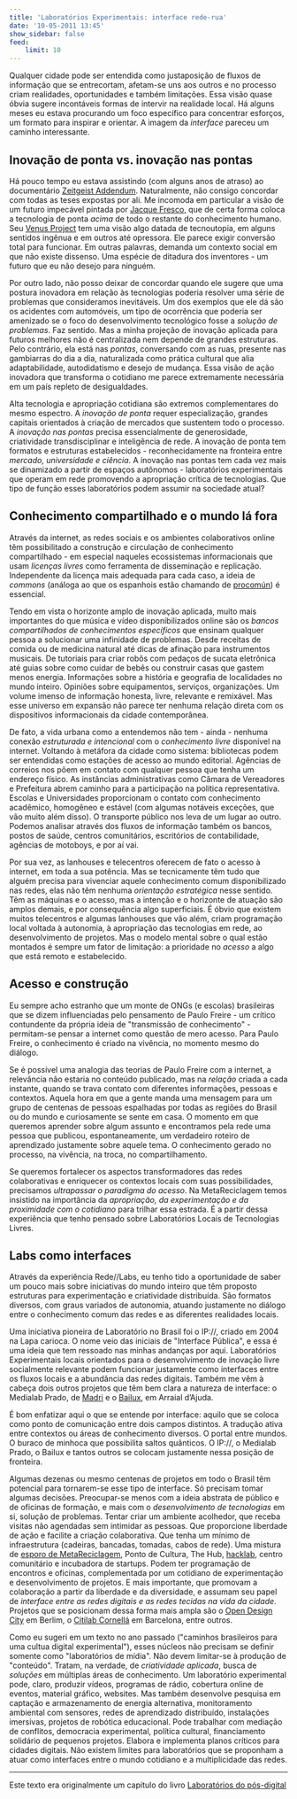 ```yaml
---
title: 'Laboratórios Experimentais: interface rede-rua'
date: '10-05-2011 13:45'
show_sidebar: false
feed:
    limit: 10
---
```


Qualquer cidade pode ser entendida como justaposição de fluxos de informação que se entrecortam, afetam-se uns aos outros e no processo criam realidades, oportunidades e também limitações. Essa visão quase óbvia sugere incontáveis formas de intervir na realidade local. Há alguns meses eu estava procurando um foco específico para concentrar esforços, um formato para inspirar e orientar. A imagem da *interface* pareceu um caminho interessante.

## Inovação de ponta vs. inovação nas pontas

Há pouco tempo eu estava assistindo (com alguns anos de atraso) ao documentário [Zeitgeist Addendum](http://zeitgeistmovie.com/). Naturalmente, não consigo concordar com todas as teses expostas por ali. Me incomoda em particular a visão de um futuro impecável pintada por [Jacque Fresco](https://pt.wikipedia.org/wiki/Jacque_Fresco), que de certa forma coloca a tecnologia de ponta *acima* de todo o restante do conhecimento humano. Seu [Venus Project](https://www.thevenusproject.com/) tem uma visão algo datada de tecnoutopia, em alguns sentidos ingênua e em outros até opressora. Ele parece exigir conversão total para funcionar. Em outras palavras, demanda um contexto social em que não existe dissenso. Uma espécie de ditadura dos inventores - um futuro que eu não desejo para ninguém.

Por outro lado, não posso deixar de concordar quando ele sugere que uma postura inovadora em relação às tecnologias poderia resolver uma série de problemas que consideramos inevitáveis. Um dos exemplos que ele dá são os acidentes com automóveis, um tipo de ocorrência que poderia ser amenizado se o foco do desenvolvimento tecnológico fosse a *solução de problemas*. Faz sentido. Mas a minha projeção de inovação aplicada para futuros melhores não é centralizada nem depende de grandes estruturas. Pelo contrário, ela está nas *pontas*, conversando com as ruas, presente nas gambiarras do dia a dia, naturalizada como prática cultural que alia adaptabilidade, autodidatismo e desejo de mudança. Essa visão de ação inovadora que transforma o cotidiano me parece extremamente necessária em um país repleto de desigualdades.

Alta tecnologia e apropriação cotidiana são extremos complementares do mesmo espectro. A *inovação de ponta* requer especialização, grandes capitais orientados à criação de mercados que sustentem todo o processo. A *inovação nas pontas* precisa essencialmente de generosidade, criatividade transdisciplinar e inteligência de rede. A inovação de ponta tem formatos e estruturas estabelecidos - reconhecidamente na fronteira entre *mercado, universidade e ciência*. A inovação nas pontas tem cada vez mais se dinamizado a partir de espaços autônomos - laboratórios experimentais que operam em rede promovendo a apropriação crítica de tecnologias. Que tipo de função esses laboratórios podem assumir na sociedade atual?

## Conhecimento compartilhado e o mundo lá fora

Através da internet, as redes sociais e os ambientes colaborativos online têm possibilitado a construção e circulação de conhecimento compartilhado - em especial naqueles ecossistemas informacionais que usam *licenças livres* como ferramenta de disseminação e replicação. Independente da licença mais adequada para cada caso, a ideia de *commons* (análoga ao que os espanhois estão chamando de [procomún](https://www.medialab-prado.es/programas/laboratorio-del-procomun)) é essencial.

Tendo em vista o horizonte amplo de inovação aplicada, muito mais importantes do que música e vídeo disponibilizados online são os *bancos compartilhados de conhecimentos específicos* que ensinam qualquer pessoa a solucionar uma infinidade de problemas. Desde receitas de comida ou de medicina natural até dicas de afinação para instrumentos musicais. De tutoriais para criar robôs com pedaços de sucata eletrônica até guias sobre como cuidar de bebês ou construir casas que gastem menos energia. Informações sobre a história e geografia de localidades no mundo inteiro. Opiniões sobre equipamentos, serviços, organizações. Um volume imenso de informação honesta, livre, relevante e remixável. Mas esse universo em expansão não parece ter nenhuma relação direta com os dispositivos informacionais da cidade contemporânea.

De fato, a vida urbana como a entendemos não tem - ainda - nenhuma conexão *estruturada e intencional* com o *conhecimento livre* disponível na internet. Voltando à metáfora da cidade como sistema: bibliotecas podem ser entendidas como estações de acesso ao mundo editorial. Agências de correios nos põem em contato com qualquer pessoa que tenha um endereço físico. As instâncias administrativas como Câmara de Vereadores e Prefeitura abrem caminho para a participação na política representativa. Escolas e Universidades proporcionam o contato com conhecimento acadêmico, homogêneo e estável (com algumas notáveis exceções, que vão muito além disso). O transporte público nos leva de um lugar ao outro. Podemos analisar através dos fluxos de informação também os bancos, postos de saúde, centros comunitários, escritórios de contabilidade, agências de motoboys, e por aí vai.

Por sua vez, as lanhouses e telecentros oferecem de fato o acesso à internet, em toda a sua potência. Mas se tecnicamente têm tudo que alguém precisa para vivenciar aquele conhecimento comum disponibilizado nas redes, elas não têm nenhuma *orientação estratégica* nesse sentido. Têm as máquinas e o acesso, mas a intenção e o horizonte de atuação são amplos demais, e por consequência algo superficiais. É óbvio que existem muitos telecentros e algumas lanhouses que vão além, criam programação local voltada à autonomia, à apropriação das tecnologias em rede, ao desenvolvimento de projetos. Mas o modelo mental sobre o qual estão montados é sempre um fator de limitação: a prioridade no *acesso* a algo que está remoto e estabelecido.


## Acesso e construção

Eu sempre acho estranho que um monte de ONGs (e escolas) brasileiras que se dizem influenciadas pelo pensamento de Paulo Freire - um crítico contundente da própria ideia de "transmissão de conhecimento" - permitam-se pensar a internet como questão de mero acesso. Para Paulo Freire, o conhecimento é criado na vivência, no momento mesmo do diálogo.

Se é possível uma analogia das teorias de Paulo Freire com a internet, a relevância não estaria no conteúdo publicado, mas na *relação* criada a cada instante, quando se trava contato com diferentes informações, pessoas e contextos. Aquela hora em que a gente manda uma mensagem para um grupo de centenas de pessoas espalhadas por todas as regiões do Brasil ou do mundo e curiosamente se sente em casa. O momento em que queremos aprender sobre algum assunto e encontramos pela rede uma pessoa que publicou, espontaneamente, um verdadeiro roteiro de aprendizado justamente sobre aquele tema. O conhecimento gerado no processo, na vivência, na troca, no compartilhamento.

Se queremos fortalecer os aspectos transformadores das redes colaborativas e enriquecer os contextos locais com suas possibilidades, precisamos *ultrapassar o paradigma do acesso*. Na MetaReciclagem temos insistido na importância da *apropriação, da experimentação e da proximidade com o cotidiano* para trilhar essa estrada. É a partir dessa experiência que tenho pensado sobre Laboratórios Locais de Tecnologias Livres.

## Labs como interfaces

Através da experiência Rede//Labs, eu tenho tido a oportunidade de saber um pouco mais sobre iniciativas do mundo inteiro que têm proposto estruturas para experimentação e criatividade distribuída. São formatos diversos, com graus variados de autonomia, atuando justamente no diálogo entre o conhecimento comum das redes e as diferentes realidades locais.

Uma iniciativa pioneira de Laboratório no Brasil foi o IP://, criado em 2004 na Lapa carioca. O nome veio das iniciais de "Interface Pública", e essa é uma ideia que tem ressoado nas minhas andanças por aqui. Laboratórios Experimentais locais orientados para o desenvolvimento de inovação livre socialmente relevante podem funcionar justamente como interfaces entre os fluxos locais e a abundância das redes digitais. Também me vêm à cabeça dois outros projetos que têm bem clara a natureza de interface: o Medialab Prado, de [Madri](http://medialab-prado.es/) e o [Bailux](https://bailux.wordpress.com/), em Arraial d’Ajuda.

É bom enfatizar aqui o que se entende por interface: aquilo que se coloca como ponto de comunicação entre dois campos distintos. A tradução ativa entre contextos ou áreas de conhecimento diversos. O portal entre mundos. O buraco de minhoca que possibilita saltos quânticos. O IP://, o Medialab Prado, o Bailux e tantos outros se colocam justamente nessa posição de fronteira.

Algumas dezenas ou mesmo centenas de projetos em todo o Brasil têm potencial para tornarem-se esse tipo de interface. Só precisam tomar algumas decisões. Preocupar-se menos com a ideia abstrata de público e de oficinas de formação, e mais com o *desenvolvimento de tecnologias* em si, solução de problemas. Tentar criar um ambiente acolhedor, que receba visitas não agendadas sem intimidar as pessoas. Que proporcione liberdade de ação e facilite a criação colaborativa. Que tenha um mínimo de infraestrutura (cadeiras, bancadas, tomadas, cabos de rede). Uma mistura de [esporo de MetaReciclagem](https://efeefe-arquivo.github.io/livro/lpd/labs-interface-rede-rua/), Ponto de Cultura, The Hub, [hacklab](https://pt.wikipedia.org/wiki/Hackerspace), centro comunitário e incubadora de startups. Podem ter programação de encontros e oficinas, complementada por um cotidiano de experimentação e desenvolvimento de projetos. E mais importante, que promovam a colaboração a partir da liberdade e da diversidade, e assumam seu papel de *interface entre as redes digitais e as redes tecidas na vida da cidade*. Projetos que se posicionam dessa forma mais ampla são o [Open Design City](https://www.betahaus.com/) em Berlim, o [Citilab Cornellá](https://www.citilab.eu/) em Barcelona, entre outros.

Como eu sugeri em um texto no ano passado ("caminhos brasileiros para uma cultua digital experimental"), esses núcleos não precisam se definir somente como "laboratórios de mídia". Não devem limitar-se à produção de "conteúdo". Tratam, na verdade, de *criatividade aplicada*, busca de *soluções* em múltiplas áreas de conhecimento. Um laboratório experimental pode, claro, produzir vídeos, programas de rádio, cobertura online de eventos, material gráfico, websites. Mas também desenvolve pesquisa em captação e armazenamento de energia alternativa, monitoramento ambiental com sensores, redes de aprendizado distribuído, instalações imersivas, projetos de robótica educacional. Pode trabalhar com mediação de conflitos, democracia experimental, política cultural, financiamento solidário de pequenos projetos. Elabora e implementa planos críticos para cidades digitais. Não existem limites para laboratórios que se proponham a atuar como interfaces entre o mundo cotidiano e a multiplicidade das redes.

---

Este texto era originalmente um capítulo do livro [Laboratórios do pós-digital](https://efeefe-arquivo.github.io/livro/laboratorios-pos-digital/)